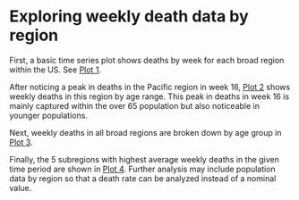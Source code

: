 # Exploring weekly death data by region

First, a basic time series plot shows deaths by week for each broad region within the US. See [Plot 1](https://github.com/mackenziewildman/WeeklyDeathData/blob/master/plot1.png).

After noticing a peak in deaths in the Pacific region in week 16, [Plot 2](https://github.com/mackenziewildman/WeeklyDeathData/blob/master/plot2.png) shows weekly deaths in this region by age range. This peak in deaths in week 16 is mainly captured within the over 65 population but also noticeable in younger populations.

Next, weekly deaths in all broad regions are broken down by age group in [Plot 3](https://github.com/mackenziewildman/WeeklyDeathData/blob/master/plot3.png).

Finally, the 5 subregions with highest average weekly deaths in the given time period are shown in [Plot 4](https://github.com/mackenziewildman/WeeklyDeathData/blob/master/plot4.png). Further analysis may include population data by region so that a death rate can be analyzed instead of a nominal value.
